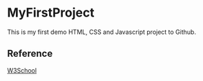 # MyFirstProject
This is my first demo HTML, CSS and Javascript project to Github.
## Reference
[W3School](https://www.w3schools.com/html/html_scripts.asp)

